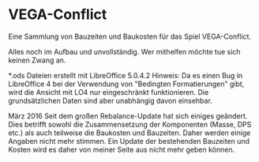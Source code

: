 # VEGA-Conflict

Eine Sammlung von Bauzeiten und Baukosten für das Spiel VEGA-Conflict.

Alles noch im Aufbau und unvollständig. Wer mithelfen möchte tue sich keinen Zwang an.

*.ods Dateien erstellt mit LibreOffice 5.0.4.2
Hinweis: Da es einen Bug in LibreOffice 4 bei der Verwendung von "Bedingten Formatierungen" gibt, wird die Ansicht mit LO4 nur eingeschränkt funktionieren. Die grundsätzlichen Daten sind aber unabhängig davon einsehbar.

März 2016
Seit dem großen Rebalance-Update hat sich einiges geändert. Dies betrifft sowohl die Zusammensetzung der Komponenten (Masse, DPS etc.) als auch teilweise die Baukosten und Bauzeiten. Daher werden einige Angaben nicht mehr stimmen. Ein Update der bestehenden Bauzeiten und Kosten wird es daher von meiner Seite aus nicht mehr geben können.
